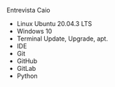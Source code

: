 Entrevista Caio

- Linux Ubuntu 20.04.3 LTS
- Windows 10
- Terminal Update, Upgrade, apt.
- IDE
- Git
- GitHub
- GitLab
- Python